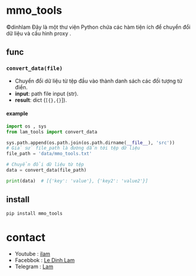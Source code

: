 # mmo_tools
©dinhlam
Đây là một thư viện Python chứa các hàm tiện ích để chuyển đổi dữ liệu và cấu hình proxy .

## func

### `convert_data(file)`
- Chuyển đổi dữ liệu từ tệp đầu vào thành danh sách các đối tượng từ điển.
- **input**: path file input (str).
- **result**: dict (`[{},{}`]).

#### example
```python
import os , sys
from lam_tools import convert_data

sys.path.append(os.path.join(os.path.dirname(__file__), 'src'))
# Giả sử file_path là đường dẫn tới tệp dữ liệu
file_path = 'data/mmo_tools.txt'

# Chuyển đổi dữ liệu từ tệp
data = convert_data(file_path)

print(data)  # [{'key': 'value'}, {'key2': 'value2'}]

```
## install
```bash
pip install mmo_tools

```
# contact
-  Youtube : [ilam](https://www.youtube.com/@iam_dlam)
- Facebbok : [Le Dinh Lam](https://www.facebook.com/IT.Admin.InF/)
- Telegram : [Lam](https://t.me/im_dlam)